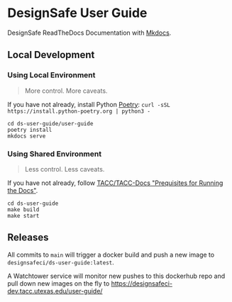 # DesignSafe User Guide

DesignSafe ReadTheDocs Documentation with [Mkdocs](https://mkdocs.readthedocs.io/).

## Local Development

### Using Local Environment

> More control. More caveats.

If you have not already, install Python [Poetry](https://python-poetry.org/): `curl -sSL https://install.python-poetry.org | python3 -`

```shell
cd ds-user-guide/user-guide
poetry install
mkdocs serve
```

### Using Shared Environment

> Less control. Less caveats.

If you have not already, follow [TACC/TACC-Docs "Prequisites for Running the Docs"](https://github.com/TACC/TACC-Docs#prequisites-for-running-the-docs).

```shell
cd ds-user-guide
make build
make start
```

## Releases

All commits to `main` will trigger a docker build and push a new image to `designsafeci/ds-user-guide:latest`.

A Watchtower service will monitor new pushes to this dockerhub repo and pull down new images on the fly to https://designsafeci-dev.tacc.utexas.edu/user-guide/

